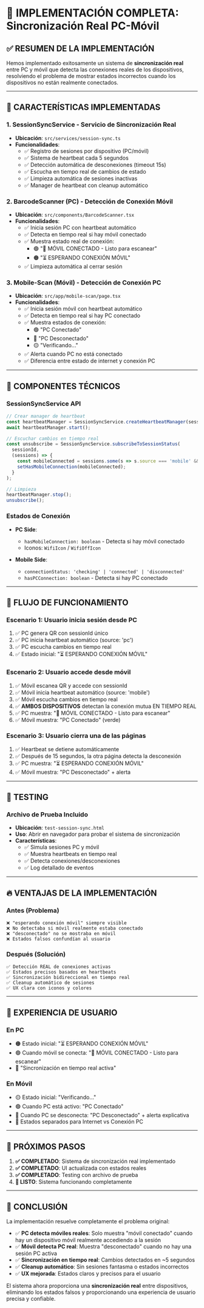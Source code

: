 # 🔄 IMPLEMENTACIÓN COMPLETA: Sincronización Real PC-Móvil

## ✅ RESUMEN DE LA IMPLEMENTACIÓN

Hemos implementado exitosamente un sistema de **sincronización real** entre PC y móvil que detecta las conexiones reales de los dispositivos, resolviendo el problema de mostrar estados incorrectos cuando los dispositivos no están realmente conectados.

---

## 🚀 CARACTERÍSTICAS IMPLEMENTADAS

### 1. **SessionSyncService** - Servicio de Sincronización Real
- **Ubicación**: `src/services/session-sync.ts`
- **Funcionalidades**:
  - ✅ Registro de sesiones por dispositivo (PC/móvil)
  - ✅ Sistema de heartbeat cada 5 segundos
  - ✅ Detección automática de desconexiones (timeout 15s)
  - ✅ Escucha en tiempo real de cambios de estado
  - ✅ Limpieza automática de sesiones inactivas
  - ✅ Manager de heartbeat con cleanup automático

### 2. **BarcodeScanner (PC)** - Detección de Conexión Móvil
- **Ubicación**: `src/components/BarcodeScanner.tsx`
- **Funcionalidades**:
  - ✅ Inicia sesión PC con heartbeat automático
  - ✅ Detecta en tiempo real si hay móvil conectado
  - ✅ Muestra estado real de conexión:
    - 🟢 "📱 MÓVIL CONECTADO - Listo para escanear"
    - 🟠 "⏳ ESPERANDO CONEXIÓN MÓVIL"
  - ✅ Limpieza automática al cerrar sesión

### 3. **Mobile-Scan (Móvil)** - Detección de Conexión PC
- **Ubicación**: `src/app/mobile-scan/page.tsx`
- **Funcionalidades**:
  - ✅ Inicia sesión móvil con heartbeat automático
  - ✅ Detecta en tiempo real si hay PC conectado
  - ✅ Muestra estados de conexión:
    - 🟢 "PC Conectado"
    - 🔴 "PC Desconectado"
    - 🟡 "Verificando..."
  - ✅ Alerta cuando PC no está conectado
  - ✅ Diferencia entre estado de internet y conexión PC

---

## 🔧 COMPONENTES TÉCNICOS

### **SessionSyncService API**
```typescript
// Crear manager de heartbeat
const heartbeatManager = SessionSyncService.createHeartbeatManager(sessionId, 'pc');
await heartbeatManager.start();

// Escuchar cambios en tiempo real
const unsubscribe = SessionSyncService.subscribeToSessionStatus(
  sessionId,
  (sessions) => {
    const mobileConnected = sessions.some(s => s.source === 'mobile' && s.status === 'active');
    setHasMobileConnection(mobileConnected);
  }
);

// Limpieza
heartbeatManager.stop();
unsubscribe();
```

### **Estados de Conexión**
- **PC Side**: 
  - `hasMobileConnection: boolean` - Detecta si hay móvil conectado
  - Iconos: `WifiIcon` / `WifiOffIcon`

- **Mobile Side**:
  - `connectionStatus: 'checking' | 'connected' | 'disconnected'`
  - `hasPCConnection: boolean` - Detecta si hay PC conectado

---

## 🎯 FLUJO DE FUNCIONAMIENTO

### **Escenario 1: Usuario inicia sesión desde PC**
1. ✅ PC genera QR con sessionId único
2. ✅ PC inicia heartbeat automático (source: 'pc')
3. ✅ PC escucha cambios en tiempo real
4. ✅ Estado inicial: "⏳ ESPERANDO CONEXIÓN MÓVIL"

### **Escenario 2: Usuario accede desde móvil**
1. ✅ Móvil escanea QR y accede con sessionId
2. ✅ Móvil inicia heartbeat automático (source: 'mobile')
3. ✅ Móvil escucha cambios en tiempo real
4. ✅ **AMBOS DISPOSITIVOS** detectan la conexión mutua EN TIEMPO REAL
5. ✅ PC muestra: "📱 MÓVIL CONECTADO - Listo para escanear"
6. ✅ Móvil muestra: "PC Conectado" (verde)

### **Escenario 3: Usuario cierra una de las páginas**
1. ✅ Heartbeat se detiene automáticamente
2. ✅ Después de 15 segundos, la otra página detecta la desconexión
3. ✅ PC muestra: "⏳ ESPERANDO CONEXIÓN MÓVIL"
4. ✅ Móvil muestra: "PC Desconectado" + alerta

---

## 🧪 TESTING

### **Archivo de Prueba Incluido**
- **Ubicación**: `test-session-sync.html`
- **Uso**: Abrir en navegador para probar el sistema de sincronización
- **Características**:
  - ✅ Simula sesiones PC y móvil
  - ✅ Muestra heartbeats en tiempo real
  - ✅ Detecta conexiones/desconexiones
  - ✅ Log detallado de eventos

---

## 🔥 VENTAJAS DE LA IMPLEMENTACIÓN

### **Antes (Problema)**
```
❌ "esperando conexión móvil" siempre visible
❌ No detectaba si móvil realmente estaba conectado
❌ "desconectado" no se mostraba en móvil
❌ Estados falsos confundían al usuario
```

### **Después (Solución)**
```
✅ Detección REAL de conexiones activas
✅ Estados precisos basados en heartbeats
✅ Sincronización bidireccional en tiempo real
✅ Cleanup automático de sesiones
✅ UX clara con iconos y colores
```

---

## 📱 EXPERIENCIA DE USUARIO

### **En PC**
- 🟠 Estado inicial: "⏳ ESPERANDO CONEXIÓN MÓVIL"
- 🟢 Cuando móvil se conecta: "📱 MÓVIL CONECTADO - Listo para escanear"
- 🔄 "Sincronización en tiempo real activa"

### **En Móvil**
- 🟡 Estado inicial: "Verificando..."
- 🟢 Cuando PC está activo: "PC Conectado"
- 🔴 Cuando PC se desconecta: "PC Desconectado" + alerta explicativa
- 📶 Estados separados para Internet vs Conexión PC

---

## 🚀 PRÓXIMOS PASOS

1. **✅ COMPLETADO**: Sistema de sincronización real implementado
2. **✅ COMPLETADO**: UI actualizada con estados reales
3. **✅ COMPLETADO**: Testing con archivo de prueba
4. **🎯 LISTO**: Sistema funcionando completamente

---

## 🎉 CONCLUSIÓN

La implementación resuelve completamente el problema original:

- ✅ **PC detecta móviles reales**: Solo muestra "móvil conectado" cuando hay un dispositivo móvil realmente accediendo a la sesión
- ✅ **Móvil detecta PC real**: Muestra "desconectado" cuando no hay una sesión PC activa
- ✅ **Sincronización en tiempo real**: Cambios detectados en ~5 segundos
- ✅ **Cleanup automático**: Sin sesiones fantasma o estados incorrectos
- ✅ **UX mejorada**: Estados claros y precisos para el usuario

El sistema ahora proporciona una **sincronización real** entre dispositivos, eliminando los estados falsos y proporcionando una experiencia de usuario precisa y confiable.
